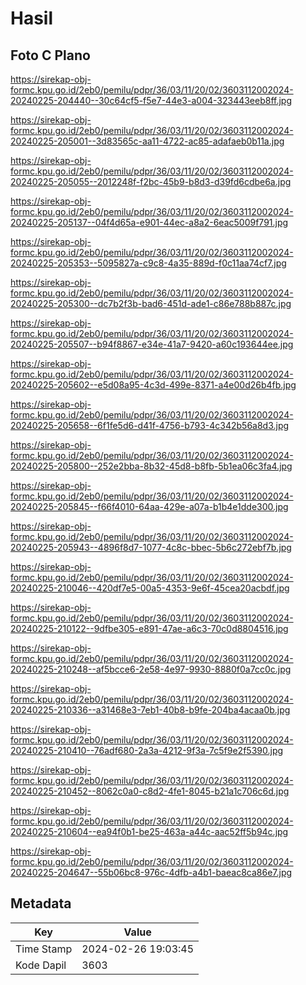 # Hasil

## Foto C Plano

https://sirekap-obj-formc.kpu.go.id/2eb0/pemilu/pdpr/36/03/11/20/02/3603112002024-20240225-204440--30c64cf5-f5e7-44e3-a004-323443eeb8ff.jpg

https://sirekap-obj-formc.kpu.go.id/2eb0/pemilu/pdpr/36/03/11/20/02/3603112002024-20240225-205001--3d83565c-aa11-4722-ac85-adafaeb0b11a.jpg

https://sirekap-obj-formc.kpu.go.id/2eb0/pemilu/pdpr/36/03/11/20/02/3603112002024-20240225-205055--2012248f-f2bc-45b9-b8d3-d39fd6cdbe6a.jpg

https://sirekap-obj-formc.kpu.go.id/2eb0/pemilu/pdpr/36/03/11/20/02/3603112002024-20240225-205137--04f4d65a-e901-44ec-a8a2-6eac5009f791.jpg

https://sirekap-obj-formc.kpu.go.id/2eb0/pemilu/pdpr/36/03/11/20/02/3603112002024-20240225-205353--5095827a-c9c8-4a35-889d-f0c11aa74cf7.jpg

https://sirekap-obj-formc.kpu.go.id/2eb0/pemilu/pdpr/36/03/11/20/02/3603112002024-20240225-205300--dc7b2f3b-bad6-451d-ade1-c86e788b887c.jpg

https://sirekap-obj-formc.kpu.go.id/2eb0/pemilu/pdpr/36/03/11/20/02/3603112002024-20240225-205507--b94f8867-e34e-41a7-9420-a60c193644ee.jpg

https://sirekap-obj-formc.kpu.go.id/2eb0/pemilu/pdpr/36/03/11/20/02/3603112002024-20240225-205602--e5d08a95-4c3d-499e-8371-a4e00d26b4fb.jpg

https://sirekap-obj-formc.kpu.go.id/2eb0/pemilu/pdpr/36/03/11/20/02/3603112002024-20240225-205658--6f1fe5d6-d41f-4756-b793-4c342b56a8d3.jpg

https://sirekap-obj-formc.kpu.go.id/2eb0/pemilu/pdpr/36/03/11/20/02/3603112002024-20240225-205800--252e2bba-8b32-45d8-b8fb-5b1ea06c3fa4.jpg

https://sirekap-obj-formc.kpu.go.id/2eb0/pemilu/pdpr/36/03/11/20/02/3603112002024-20240225-205845--f66f4010-64aa-429e-a07a-b1b4e1dde300.jpg

https://sirekap-obj-formc.kpu.go.id/2eb0/pemilu/pdpr/36/03/11/20/02/3603112002024-20240225-205943--4896f8d7-1077-4c8c-bbec-5b6c272ebf7b.jpg

https://sirekap-obj-formc.kpu.go.id/2eb0/pemilu/pdpr/36/03/11/20/02/3603112002024-20240225-210046--420df7e5-00a5-4353-9e6f-45cea20acbdf.jpg

https://sirekap-obj-formc.kpu.go.id/2eb0/pemilu/pdpr/36/03/11/20/02/3603112002024-20240225-210122--9dfbe305-e891-47ae-a6c3-70c0d8804516.jpg

https://sirekap-obj-formc.kpu.go.id/2eb0/pemilu/pdpr/36/03/11/20/02/3603112002024-20240225-210248--af5bcce6-2e58-4e97-9930-8880f0a7cc0c.jpg

https://sirekap-obj-formc.kpu.go.id/2eb0/pemilu/pdpr/36/03/11/20/02/3603112002024-20240225-210336--a31468e3-7eb1-40b8-b9fe-204ba4acaa0b.jpg

https://sirekap-obj-formc.kpu.go.id/2eb0/pemilu/pdpr/36/03/11/20/02/3603112002024-20240225-210410--76adf680-2a3a-4212-9f3a-7c5f9e2f5390.jpg

https://sirekap-obj-formc.kpu.go.id/2eb0/pemilu/pdpr/36/03/11/20/02/3603112002024-20240225-210452--8062c0a0-c8d2-4fe1-8045-b21a1c706c6d.jpg

https://sirekap-obj-formc.kpu.go.id/2eb0/pemilu/pdpr/36/03/11/20/02/3603112002024-20240225-210604--ea94f0b1-be25-463a-a44c-aac52ff5b94c.jpg

https://sirekap-obj-formc.kpu.go.id/2eb0/pemilu/pdpr/36/03/11/20/02/3603112002024-20240225-204647--55b06bc8-976c-4dfb-a4b1-baeac8ca86e7.jpg


## Metadata

| Key        | Value               |
| ---------- | ------------------- |
| Time Stamp | 2024-02-26 19:03:45 |
| Kode Dapil | 3603                |



